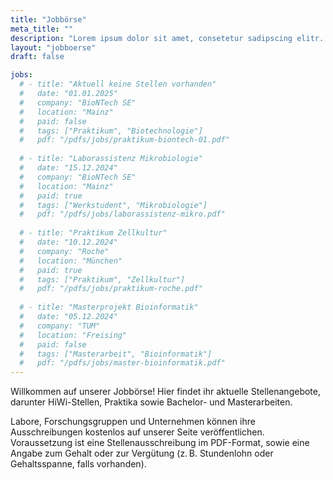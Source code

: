 ```yaml
---
title: "Jobbörse"
meta_title: ""
description: "Lorem ipsum dolor sit amet, consetetur sadipscing elitr..."
layout: "jobboerse"
draft: false

jobs:
  # - title: "Aktuell keine Stellen vorhanden"
  #   date: "01.01.2025"
  #   company: "BioNTech SE"
  #   location: "Mainz"
  #   paid: false
  #   tags: ["Praktikum", "Biotechnologie"]
  #   pdf: "/pdfs/jobs/praktikum-biontech-01.pdf"
    
  # - title: "Laborassistenz Mikrobiologie"
  #   date: "15.12.2024"
  #   company: "BioNTech SE"
  #   location: "Mainz"
  #   paid: true
  #   tags: ["Werkstudent", "Mikrobiologie"]
  #   pdf: "/pdfs/jobs/laborassistenz-mikro.pdf"
    
  # - title: "Praktikum Zellkultur"
  #   date: "10.12.2024"
  #   company: "Roche"
  #   location: "München"
  #   paid: true
  #   tags: ["Praktikum", "Zellkultur"]
  #   pdf: "/pdfs/jobs/praktikum-roche.pdf"
    
  # - title: "Masterprojekt Bioinformatik"
  #   date: "05.12.2024"
  #   company: "TUM"
  #   location: "Freising"
  #   paid: false
  #   tags: ["Masterarbeit", "Bioinformatik"]
  #   pdf: "/pdfs/jobs/master-bioinformatik.pdf"
---
```


Willkommen auf unserer Jobbörse! Hier findet ihr aktuelle Stellenangebote, darunter HiWi-Stellen, Praktika sowie Bachelor- und Masterarbeiten.  

Labore, Forschungsgruppen und Unternehmen können ihre Ausschreibungen kostenlos auf unserer Seite veröffentlichen. Voraussetzung ist eine Stellenausschreibung im PDF-Format, sowie eine Angabe zum Gehalt oder zur Vergütung (z. B. Stundenlohn oder Gehaltsspanne, falls vorhanden). 